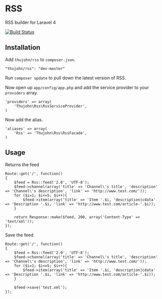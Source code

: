 # RSS

RSS builder for Laravel 4

[![Build Status](https://travis-ci.org/thujohn/rss-l4.png?branch=master)](https://travis-ci.org/thujohn/rss-l4)


## Installation

Add `thujohn/rss` to `composer.json`.

    "thujohn/rss": "dev-master"
    
Run `composer update` to pull down the latest version of RSS.

Now open up `app/config/app.php` and add the service provider to your `providers` array.

    'providers' => array(
        'Thujohn\Rss\RssServiceProvider',
    )

Now add the alias.

    'aliases' => array(
        'Rss' => 'Thujohn\Rss\RssFacade',
    )


## Usage

Returns the feed

	Route::get('/', function()
	{
		$feed = Rss::feed('2.0', 'UTF-8');
		$feed->channel(array('title' => 'Channel\'s title', 'description' => 'Channel\'s description', 'link' => 'http://www.test.com/'));
		for ($i=1; $i<=5; $i++){
			$feed->item(array('title' => 'Item '.$i, 'description|cdata' => 'Description '.$i, 'link' => 'http://www.test.com/article-'.$i));
		}

		return Response::make($feed, 200, array('Content-Type' => 'text/xml'));
	});

Save the feed

	Route::get('/', function()
	{
		$feed = Rss::feed('2.0', 'UTF-8');
		$feed->channel(array('title' => 'Channel\'s title', 'description' => 'Channel\'s description', 'link' => 'http://www.test.com/'));
		for ($i=1; $i<=5; $i++){
			$feed->item(array('title' => 'Item '.$i, 'description|cdata' => 'Description '.$i, 'link' => 'http://www.test.com/article-'.$i));
		}

		$feed->save('test.xml');
	});
